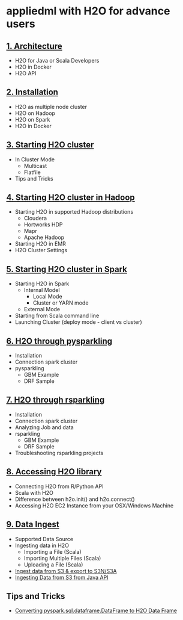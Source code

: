 # appliedml with H2O for advance users #

## [1. Architecture]() ##
 - H2O for Java or Scala Developers
 - H2O in Docker
 - H2O API
  
## [2. Installation](https://github.com/Avkash/appliedml/blob/master/advance/h2o/h2o_install.md) ##
 - H2O as multiple node cluster
 - H2O on Hadoop
 - H2O on Spark
 - H2O in Docker

## [3. Starting H2O cluster](https://github.com/Avkash/appliedml/blob/master/advance/h2o/h2o_start.md) ##
 - In Cluster Mode
   - Multicast
   - Flatfile
 - Tips and Tricks
 
## [4. Starting H2O cluster in Hadoop](https://github.com/Avkash/appliedml/blob/master/advance/h2o/h2o_start_hadoop.md) ## 
 - Starting H2O in supported Hadoop distributions
   - Cloudera
   - Hortworks HDP
   - Mapr
   - Apache Hadoop
 - Starting H2O in EMR   
 - H2O Cluster Settings

## [5. Starting H2O cluster in Spark](https://github.com/Avkash/appliedml/blob/master/advance/h2o/h2o_start_spark.md) ## 
 - Starting H2O in Spark
   - Internal Model
     - Local Mode
     - Cluster or YARN mode
   - External Mode
 - Starting from Scala command line
 - Launching Cluster (deploy mode - client vs cluster)


## [6. H2O through pysparkling](https://github.com/Avkash/appliedml/blob/master/advance/h2o/h2o_pysparkling.md) ##
 - Installation
 - Connection spark cluster
 - pysparkling
   - GBM Example
   - DRF Sample
 
## [7. H2O through rsparkling](https://github.com/Avkash/appliedml/blob/master/advance/h2o/h2o_rsparkling.md) ##
 - Installation
 - Connection spark cluster
 - Analyzing Job and data
 - rsparkling
   - GBM Example
   - DRF Sample
 - Troubleshooting rsparkling projects

## [8. Accessing H2O library](https://github.com/Avkash/appliedml/blob/master/advance/h2o/h2o_access.md) ##
 - Connecting H2O from R/Python API
 - Scala with H2O
 - Difference between h2o.init() and h2o.connect()
 - Accessing H2O EC2 Instance from your OSX/Windows Machine
   
## [9. Data Ingest](https://github.com/Avkash/appliedml/blob/master/advance/h2o/h2o_data_ingest.md) ##
 - Supported Data Source
 - Ingesting data in H2O
   - Importing a File (Scala)
   - Importing Multiple Files (Scala)
   - Uploading a File (Scala)
 - [Ingest data from S3 & export to S3N/S3A](https://github.com/Avkash/appliedml/blob/master/advance/h2o/h2o_ingest_s3_general.md)
 - [Ingesting Data from S3 from Java API](https://github.com/Avkash/appliedml/blob/master/advance/h2o/h2o_ingest_s3_java.md)



## Tips and Tricks ##
  - [Converting pyspark.sql.dataframe.DataFrame to H2O Data Frame](https://github.com/Avkash/appliedml/blob/master/advance/h2o/spark/h2o_spark_df_conversion.md)
